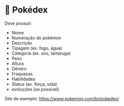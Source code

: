 # 🔴 Pokédex
Deve possuir:
- Nome
- Numeração do pokémon
- Descrição
- Tipagem (ex. fogo, água)
- Categoria (ex. ovo, tartaruga)
- Peso
- Altura
- Gênero
- Fraquezas
- Habilidades
- Status (ex. força, vida)
- evoluções [se possível]

Site de exemplo: https://www.pokemon.com/br/pokedex/
